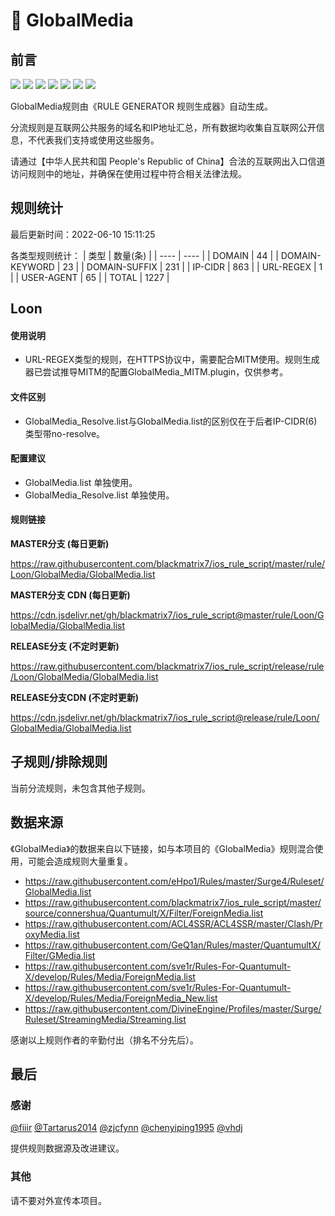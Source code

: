 # 🧸 GlobalMedia

## 前言

![](https://shields.io/badge/-移除重复规则-ff69b4) ![](https://shields.io/badge/-DOMAIN与DOMAIN--SUFFIX合并-green) ![](https://shields.io/badge/-DOMAIN--SUFFIX间合并-critical) ![](https://shields.io/badge/-DOMAIN--SUFFIX与DOMAIN--KEYWORD合并-blue) ![](https://shields.io/badge/-IP--CIDR(6)合并-blueviolet) ![](https://shields.io/badge/-MITM--HOSTNAME合并-brightgreen) ![](https://shields.io/badge/-正则推导HOSTNAME-033da7) 

GlobalMedia规则由《RULE GENERATOR 规则生成器》自动生成。

分流规则是互联网公共服务的域名和IP地址汇总，所有数据均收集自互联网公开信息，不代表我们支持或使用这些服务。

请通过【中华人民共和国 People's Republic of China】合法的互联网出入口信道访问规则中的地址，并确保在使用过程中符合相关法律法规。

## 规则统计

最后更新时间：2022-06-10 15:11:25

各类型规则统计：
| 类型 | 数量(条)  | 
| ---- | ----  |
| DOMAIN | 44  | 
| DOMAIN-KEYWORD | 23  | 
| DOMAIN-SUFFIX | 231  | 
| IP-CIDR | 863  | 
| URL-REGEX | 1  | 
| USER-AGENT | 65  | 
| TOTAL | 1227  | 


## Loon 

#### 使用说明
- URL-REGEX类型的规则，在HTTPS协议中，需要配合MITM使用。规则生成器已尝试推导MITM的配置GlobalMedia_MITM.plugin，仅供参考。

#### 文件区别
- GlobalMedia_Resolve.list与GlobalMedia.list的区别仅在于后者IP-CIDR(6)类型带no-resolve。

#### 配置建议
- GlobalMedia.list 单独使用。
- GlobalMedia_Resolve.list 单独使用。

#### 规则链接
**MASTER分支 (每日更新)**

https://raw.githubusercontent.com/blackmatrix7/ios_rule_script/master/rule/Loon/GlobalMedia/GlobalMedia.list

**MASTER分支 CDN (每日更新)**

https://cdn.jsdelivr.net/gh/blackmatrix7/ios_rule_script@master/rule/Loon/GlobalMedia/GlobalMedia.list

**RELEASE分支 (不定时更新)**

https://raw.githubusercontent.com/blackmatrix7/ios_rule_script/release/rule/Loon/GlobalMedia/GlobalMedia.list

**RELEASE分支CDN (不定时更新)**

https://cdn.jsdelivr.net/gh/blackmatrix7/ios_rule_script@release/rule/Loon/GlobalMedia/GlobalMedia.list

## 子规则/排除规则


当前分流规则，未包含其他子规则。

## 数据来源

《GlobalMedia》的数据来自以下链接，如与本项目的《GlobalMedia》规则混合使用，可能会造成规则大量重复。

- https://raw.githubusercontent.com/eHpo1/Rules/master/Surge4/Ruleset/GlobalMedia.list
- https://raw.githubusercontent.com/blackmatrix7/ios_rule_script/master/source/connershua/Quantumult/X/Filter/ForeignMedia.list
- https://raw.githubusercontent.com/ACL4SSR/ACL4SSR/master/Clash/ProxyMedia.list
- https://raw.githubusercontent.com/GeQ1an/Rules/master/QuantumultX/Filter/GMedia.list
- https://raw.githubusercontent.com/sve1r/Rules-For-Quantumult-X/develop/Rules/Media/ForeignMedia.list
- https://raw.githubusercontent.com/sve1r/Rules-For-Quantumult-X/develop/Rules/Media/ForeignMedia_New.list
- https://raw.githubusercontent.com/DivineEngine/Profiles/master/Surge/Ruleset/StreamingMedia/Streaming.list


感谢以上规则作者的辛勤付出（排名不分先后）。

## 最后

### 感谢

[@fiiir](https://github.com/fiiir) [@Tartarus2014](https://github.com/Tartarus2014) [@zjcfynn](https://github.com/zjcfynn) [@chenyiping1995](https://github.com/chenyiping1995) [@vhdj](https://github.com/vhdj)

提供规则数据源及改进建议。

### 其他

请不要对外宣传本项目。